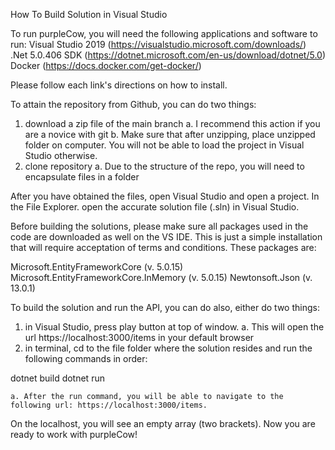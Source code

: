 How To Build Solution in Visual Studio

To run purpleCow, you will need the following applications and software to run:
Visual Studio 2019 (https://visualstudio.microsoft.com/downloads/)
.Net 5.0.406 SDK (https://dotnet.microsoft.com/en-us/download/dotnet/5.0)
Docker (https://docs.docker.com/get-docker/)

Please follow each link's directions on how to install.

To attain the repository from Github, you can do two things:
1) download a zip file of the main branch 
	a. I recommend this action if you are a novice with git 
	b. Make sure that after unzipping, place unzipped folder on computer. You will not be able to
	   load the project in Visual Studio otherwise.
2) clone repository 
	a. Due to the structure of the repo, you will need to encapsulate files in a folder 

After you have obtained the files, open Visual Studio and open a project. In the File Explorer. open the accurate solution file (.sln) in Visual Studio. 

Before building the solutions, please make sure all packages used in the code are downloaded as well on the VS IDE. This is just a simple installation that will require acceptation of terms and conditions. These packages are:

Microsoft.EntityFrameworkCore (v. 5.0.15)
Microsoft.EntityFrameworkCore.InMemory (v. 5.0.15)
Newtonsoft.Json (v. 13.0.1)

To build the solution and run the API, you can do also, either do two things:
1) in Visual Studio, press play button at top of window.
	a. This will open the url https://localhost:3000/items in your default browser 
2) in terminal, cd to the file folder where the solution resides and run the following commands in order:

dotnet build 
dotnet run

	a. After the run command, you will be able to navigate to the following url: https://localhost:3000/items. 

On the localhost, you will see an empty array (two brackets). Now you are ready to work with purpleCow!

